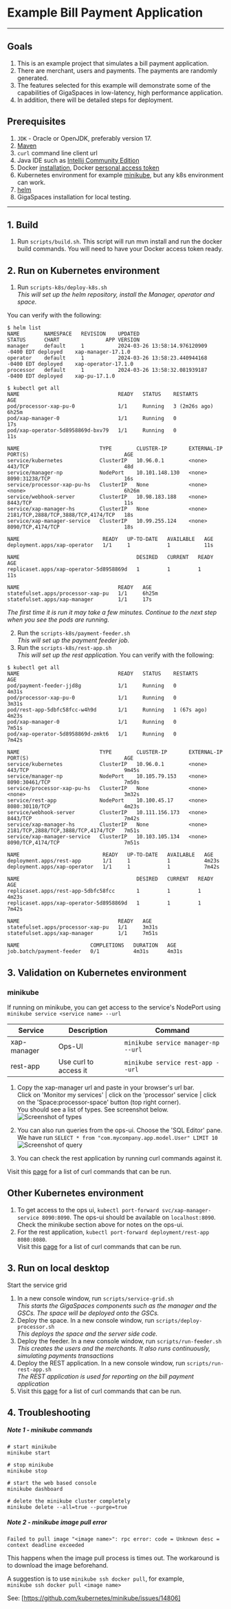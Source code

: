 # Example Bill Payment Application

---

## Goals

1. This is an example project that simulates a bill payment application.
2. There are merchant, users and payments. The payments are randomly generated.
3. The features selected for this example will demonstrate some of the capabilities of GigaSpaces in low-latency, high performance application.
4. In addition, there will be detailed steps for deployment.

## Prerequisites

1. `JDK` - Oracle or OpenJDK, preferably version 17.
2. [Maven](https://maven.apache.org/install.html)
3. `curl` command line client url
4. Java IDE such as [Intellij Community Edition](https://www.jetbrains.com/idea/download/)
5. Docker [installation](https://docs.docker.com/engine/install/), Docker [personal access token](https://docs.docker.com/security/for-developers/access-tokens/)
6. Kubernetes environment for example [minikube](https://minikube.sigs.k8s.io/docs/start/), but any k8s environment can work.
7. [helm](https://helm.sh/docs/intro/install/)
8. GigaSpaces installation for local testing.

---

## 1. Build

1. Run `scripts/build.sh`. This script will run mvn install and run the docker build commands. You will need to have your Docker access token ready.

## 2. Run on Kubernetes environment

1. Run `scripts-k8s/deploy-k8s.sh`  
*This will set up the helm repository, install the Manager, operator and space.*

You can verify with the following:
```
$ helm list
NAME     	NAMESPACE	REVISION	UPDATED                                	STATUS  	CHART              	APP VERSION
manager  	default  	1       	2024-03-26 13:58:14.976120909 -0400 EDT	deployed	xap-manager-17.1.0 	           
operator 	default  	1       	2024-03-26 13:58:23.440944168 -0400 EDT	deployed	xap-operator-17.1.0	           
processor	default  	1       	2024-03-26 13:58:32.081939187 -0400 EDT	deployed	xap-pu-17.1.0      	
```
```
$ kubectl get all
NAME                                READY   STATUS    RESTARTS        AGE
pod/processor-xap-pu-0              1/1     Running   3 (2m26s ago)   6h25m
pod/xap-manager-0                   1/1     Running   0               17s
pod/xap-operator-5d8958869d-bxv79   1/1     Running   0               11s

NAME                          TYPE        CLUSTER-IP       EXTERNAL-IP   PORT(S)                               AGE
service/kubernetes            ClusterIP   10.96.0.1        <none>        443/TCP                               48d
service/manager-np            NodePort    10.101.148.130   <none>        8090:31238/TCP                        16s
service/processor-xap-pu-hs   ClusterIP   None             <none>        <none>                                6h26m
service/webhook-server        ClusterIP   10.98.183.188    <none>        8443/TCP                              11s
service/xap-manager-hs        ClusterIP   None             <none>        2181/TCP,2888/TCP,3888/TCP,4174/TCP   18s
service/xap-manager-service   ClusterIP   10.99.255.124    <none>        8090/TCP,4174/TCP                     18s

NAME                           READY   UP-TO-DATE   AVAILABLE   AGE
deployment.apps/xap-operator   1/1     1            1           11s

NAME                                      DESIRED   CURRENT   READY   AGE
replicaset.apps/xap-operator-5d8958869d   1         1         1       11s

NAME                                READY   AGE
statefulset.apps/processor-xap-pu   1/1     6h25m
statefulset.apps/xap-manager        1/1     17s
```
*The first time it is run it may take a few minutes. Continue to the next step when you see the pods are running.*

2. Run the `scripts-k8s/payment-feeder.sh`  
*This will set up the payment feeder job.*
3. Run the `scripts-k8s/rest-app.sh`  
*This will set up the rest application.*
You can verify with the following:
```
$ kubectl get all
NAME                                READY   STATUS    RESTARTS      AGE
pod/payment-feeder-jjd8g            1/1     Running   0             4m31s
pod/processor-xap-pu-0              1/1     Running   0             3m31s
pod/rest-app-5dbfc58fcc-w4h9d       1/1     Running   1 (67s ago)   4m23s
pod/xap-manager-0                   1/1     Running   0             7m51s
pod/xap-operator-5d8958869d-zmkt6   1/1     Running   0             7m42s

NAME                          TYPE        CLUSTER-IP       EXTERNAL-IP   PORT(S)                               AGE
service/kubernetes            ClusterIP   10.96.0.1        <none>        443/TCP                               9m45s
service/manager-np            NodePort    10.105.79.153    <none>        8090:30461/TCP                        7m50s
service/processor-xap-pu-hs   ClusterIP   None             <none>        <none>                                3m32s
service/rest-app              NodePort    10.100.45.17     <none>        8080:30110/TCP                        4m23s
service/webhook-server        ClusterIP   10.111.156.173   <none>        8443/TCP                              7m42s
service/xap-manager-hs        ClusterIP   None             <none>        2181/TCP,2888/TCP,3888/TCP,4174/TCP   7m51s
service/xap-manager-service   ClusterIP   10.103.105.134   <none>        8090/TCP,4174/TCP                     7m51s

NAME                           READY   UP-TO-DATE   AVAILABLE   AGE
deployment.apps/rest-app       1/1     1            1           4m23s
deployment.apps/xap-operator   1/1     1            1           7m42s

NAME                                      DESIRED   CURRENT   READY   AGE
replicaset.apps/rest-app-5dbfc58fcc       1         1         1       4m23s
replicaset.apps/xap-operator-5d8958869d   1         1         1       7m42s

NAME                                READY   AGE
statefulset.apps/processor-xap-pu   1/1     3m31s
statefulset.apps/xap-manager        1/1     7m51s

NAME                       COMPLETIONS   DURATION   AGE
job.batch/payment-feeder   0/1           4m31s      4m31s
```

## 3. Validation on Kubernetes environment

### minikube

If running on minikube, you can get access to the service's NodePort using `minikube service <service name> --url`

| Service | Description | Command |
| ----- | ----- | -----|
| xap-manager | Ops-UI | `minikube service manager-np --url`|
| rest-app | Use curl to access it | `minikube service rest-app --url` |


1. Copy the xap-manager url and paste in your browser's url bar.  
Click on 'Monitor my services' | click on the 'processor' service | click on the 'Space:processor-space' button (top right corner).  
You should see a list of types. See screenshot below.  
![Screenshot of types](https://github.com/GigaSpaces-ProfessionalServices/gs-core-dev-training/blob/main/lab20-billing_app-example/Pictures/ops_ui-types.png)

2. You can also run queries from the ops-ui. Choose the 'SQL Editor' pane. We have run `SELECT * from "com.mycompany.app.model.User" LIMIT 10`
![Screenshot of query](https://github.com/GigaSpaces-ProfessionalServices/gs-core-dev-training/blob/main/lab20-billing_app-example/Pictures/ops_ui-query.png)
3. You can check the rest application by running curl commands against it.  

Visit this [page](example_curl_commands.md) for a list of curl commands that can be run.

## Other Kubernetes environment
1. To get access to the ops ui, `kubectl port-forward svc/xap-manager-service 8090:8090`. The ops-ui should be available on `localhost:8090`. Check the minikube section above for notes on the ops-ui.
2. For the rest application, `kubectl port-forward deployment/rest-app 8080:8080`.  
Visit this [page](example_curl_commands.md) for a list of curl commands that can be run.

## 3. Run on local desktop

Start the service grid

1. In a new console window, run `scripts/service-grid.sh`  
   *This starts the GigaSpaces components such as the manager and the GSCs. The space will be deployed onto the GSCs.*
2. Deploy the space. In a new console window, run `scripts/deploy-processor.sh`  
   *This deploys the space and the server side code.*
3. Deploy the feeder. In a new console window, run `scripts/run-feeder.sh`  
   *This creates the users and the merchants. It also runs continuously, simulating payments transactions*
4. Deploy the REST application. In a new console window, run `scripts/run-rest-app.sh`  
   *The REST application is used for reporting on the bill payment application*
5. Visit this [page](example_curl_commands.md) for a list of curl commands that can be run.

## 4. Troubleshooting

##### Note 1 - minikube commands

```
# start minikube
minikube start

# stop minikube
minikube stop

# start the web based console
minikube dashboard

# delete the minikube cluster completely
minikube delete --all=true --purge=true
```

##### Note 2 - minikube image pull error
`Failed to pull image "<image name>": rpc error: code = Unknown desc = context deadline exceeded`

This happens when the image pull process is times out. The workaround is to download the image beforehand.

A suggestion is to use `minikube ssh docker pull`, for example,    
`minikube ssh docker pull <image name>`  

See: [https://github.com/kubernetes/minikube/issues/14806]


